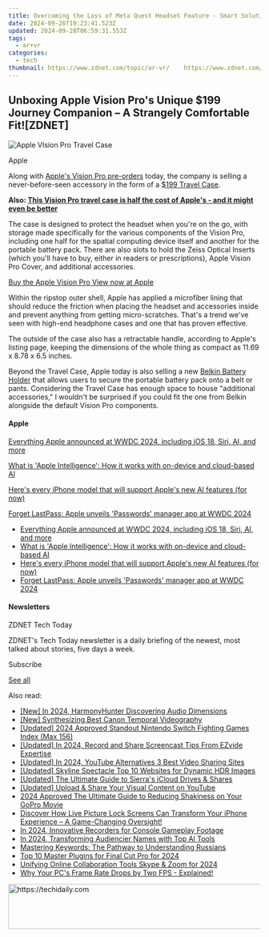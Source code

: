 ```yaml
---
title: Overcoming the Loss of Meta Quest Headset Feature - Smart Solutions Unveiled by ZDNet
date: 2024-09-26T19:23:41.523Z
updated: 2024-09-28T06:59:31.553Z
tags:
  - ar+vr
categories:
  - tech
thumbnail: https://www.zdnet.com/topic/ar-vr/    https://www.zdnet.com/a/img/resize/7ef01ebeed8167bd75f6e560912bd03ef6fb19cb/2023/12/26/38a74981-ea51-4628-8a07-641a0df834b5/quest-3-with-battery-strap.jpg?width=170&height=96&fit=crop&auto=webp
---
```


## Unboxing Apple Vision Pro's Unique $199 Journey Companion – A Strangely Comfortable Fit![ZDNET]

![Apple VIsion Pro Travel Case](https://www.zdnet.com/a/img/resize/b07d9a769e671d04883cadfa09baa93ea1fc4cdb/2024/01/19/9d6b9ecf-7934-48a0-a59e-55d05345ecb2/mw2f3.jpg?auto=webp&precrop=1000,562,x0,y196&width=1280)

Apple

Along with [Apple's Vision Pro pre-orders](https://apple.sjv.io/c/159047/435031/7613?&sharedid=zdnet&partnerpropertyid=1980086&u=https%3A%2F%2Fwww.apple.com%2Fapple-vision-pro%2F&subId1=zd-%5F%5FCOM%5FCLICK%5FID%5F%5F-dtp) today, the company is selling a never-before-seen accessory in the form of a [$199 Travel Case](https://apple.sjv.io/c/159047/435031/7613?&sharedid=zdnet&partnerpropertyid=1980086&u=https%3A%2F%2Fwww.apple.com%2Fshop%2Fproduct%2FMW2F3LL%2FA%2Fapple-vision-pro-travel-case&subId1=zd-%5F%5FCOM%5FCLICK%5FID%5F%5F-dtp).

**Also: [This Vision Pro travel case is half the cost of Apple's - and it might even be better](https://www.zdnet.com/article/this-vision-pro-travel-case-is-half-the-cost-of-apples-and-it-might-even-be-better-nice-dot-1/)**

The case is designed to protect the headset when you're on the go, with storage made specifically for the various components of the Vision Pro, including one half for the spatial computing device itself and another for the portable battery pack. There are also slots to hold the Zeiss Optical Inserts (which you'll have to buy, either in readers or prescriptions), Apple Vision Pro Cover, and additional accessories.

[Buy the Apple Vision Pro View now at Apple](https://apple.sjv.io/c/159047/435031/7613?&sharedid=zdnet&partnerpropertyid=1980086&u=https%3A%2F%2Fwww.apple.com%2Fapple-vision-pro%2F&subId1=zd-%5F%5FCOM%5FCLICK%5FID%5F%5F-dtp)

Within the ripstop outer shell, Apple has applied a microfiber lining that should reduce the friction when placing the headset and accessories inside and prevent anything from getting micro-scratches. That's a trend we've seen with high-end headphone cases and one that has proven effective.

The outside of the case also has a retractable handle, according to Apple's listing page, keeping the dimensions of the whole thing as compact as 11.69 x 8.78 x 6.5 inches.

Beyond the Travel Case, Apple today is also selling a new [Belkin Battery Holder](https://apple.sjv.io/c/159047/435031/7613?&sharedid=zdnet&partnerpropertyid=1980086&u=https%3A%2F%2Fwww.apple.com%2Fshop%2Fproduct%2FHRDR2ZM%2FA%2Fbelkin-battery-holder-for-apple-vision-pro&subId1=zd-%5F%5FCOM%5FCLICK%5FID%5F%5F-dtp) that allows users to secure the portable battery pack onto a belt or pants. Considering the Travel Case has enough space to house "additional accessories," I wouldn't be surprised if you could fit the one from Belkin alongside the default Vision Pro components.

#### Apple

[Everything Apple announced at WWDC 2024, including iOS 18, Siri, AI, and more](https://www.zdnet.com/article/every-new-feature-apple-unveiled-for-iphone-ipad-mac-and-more-this-fall-including-ai/ "Everything Apple announced at WWDC 2024, including iOS 18, Siri, AI, and more")

[What is 'Apple Intelligence': How it works with on-device and cloud-based AI](https://www.zdnet.com/article/what-is-apple-intelligence-everything-to-know-about-ai-features-coming-to-iphones-macs-and-ipads/ "What is 'Apple Intelligence': How it works with on-device and cloud-based AI")

[Here's every iPhone model that will support Apple's new AI features (for now)](https://www.zdnet.com/article/ios-18-1-update-every-iphone-model-that-will-support-apples-new-ai-features-for-now/ "Here's every iPhone model that will support Apple's new AI features (for now)")

[Forget LastPass: Apple unveils 'Passwords' manager app at WWDC 2024](https://www.zdnet.com/article/forget-lastpass-apple-unveils-passwords-manager-app-at-wwdc-2024/ "Forget LastPass: Apple unveils 'Passwords' manager app at WWDC 2024")

* [Everything Apple announced at WWDC 2024, including iOS 18, Siri, AI, and more](https://www.zdnet.com/article/every-new-feature-apple-unveiled-for-iphone-ipad-mac-and-more-this-fall-including-ai/ "Everything Apple announced at WWDC 2024, including iOS 18, Siri, AI, and more")
* [What is 'Apple Intelligence': How it works with on-device and cloud-based AI](https://www.zdnet.com/article/what-is-apple-intelligence-everything-to-know-about-ai-features-coming-to-iphones-macs-and-ipads/ "What is 'Apple Intelligence': How it works with on-device and cloud-based AI")
* [Here's every iPhone model that will support Apple's new AI features (for now)](https://www.zdnet.com/article/ios-18-1-update-every-iphone-model-that-will-support-apples-new-ai-features-for-now/ "Here's every iPhone model that will support Apple's new AI features (for now)")
* [Forget LastPass: Apple unveils 'Passwords' manager app at WWDC 2024](https://www.zdnet.com/article/forget-lastpass-apple-unveils-passwords-manager-app-at-wwdc-2024/ "Forget LastPass: Apple unveils 'Passwords' manager app at WWDC 2024")

#### Newsletters

ZDNET Tech Today

ZDNET's Tech Today newsletter is a daily briefing of the newest, most talked about stories, five days a week.

 Subscribe

[See all](https://www.zdnet.com/newsletters/)

<ins class="adsbygoogle"
     style="display:block"
     data-ad-format="autorelaxed"
     data-ad-client="ca-pub-7571918770474297"
     data-ad-slot="1223367746"></ins>

<ins class="adsbygoogle"
     style="display:block"
     data-ad-client="ca-pub-7571918770474297"
     data-ad-slot="8358498916"
     data-ad-format="auto"
     data-full-width-responsive="true"></ins>

<span class="atpl-alsoreadstyle">Also read:</span>
<div><ul>
<li><a href="https://screen-recording.techidaily.com/new-in-2024-harmonyhunter-discovering-audio-dimensions/"><u>[New] In 2024, HarmonyHunter Discovering Audio Dimensions</u></a></li>
<li><a href="https://some-tips.techidaily.com/new-synthesizing-best-canon-temporal-videography/"><u>[New] Synthesizing Best Canon Temporal Videography</u></a></li>
<li><a href="https://video-capture.techidaily.com/updated-2024-approved-standout-nintendo-switch-fighting-games-index-max-156/"><u>[Updated] 2024 Approved Standout Nintendo Switch Fighting Games Index (Max 156)</u></a></li>
<li><a href="https://screen-capture.techidaily.com/updated-in-2024-record-and-share-screencast-tips-from-ezvide-expertise/"><u>[Updated] In 2024, Record and Share Screencast Tips From EZvide Expertise</u></a></li>
<li><a href="https://youtube-web.techidaily.com/ed-in-2024-youtube-alternatives-3-best-video-sharing-sites/"><u>[Updated] In 2024, YouTube Alternatives 3 Best Video Sharing Sites</u></a></li>
<li><a href="https://fox-blue.techidaily.com/updated-skyline-spectacle-top-10-websites-for-dynamic-hdr-images/"><u>[Updated] Skyline Spectacle Top 10 Websites for Dynamic HDR Images</u></a></li>
<li><a href="https://some-tips.techidaily.com/updated-the-ultimate-guide-to-sierras-icloud-drives-and-shares/"><u>[Updated] The Ultimate Guide to Sierra's iCloud Drives & Shares</u></a></li>
<li><a href="https://some-tips.techidaily.com/updated-upload-and-share-your-visual-content-on-youtube/"><u>[Updated] Upload & Share Your Visual Content on YouTube</u></a></li>
<li><a href="https://some-tips.techidaily.com/2024-approved-the-ultimate-guide-to-reducing-shakiness-on-your-gopro-movie/"><u>2024 Approved The Ultimate Guide to Reducing Shakiness on Your GoPro Movie</u></a></li>
<li><a href="https://os-tips.techidaily.com/discover-how-live-picture-lock-screens-can-transform-your-iphone-experience-a-game-changing-oversight/"><u>Discover How Live Picture Lock Screens Can Transform Your iPhone Experience – A Game-Changing Oversight!</u></a></li>
<li><a href="https://visual-screen-recording.techidaily.com/in-2024-innovative-recorders-for-console-gameplay-footage/"><u>In 2024, Innovative Recorders for Console Gameplay Footage</u></a></li>
<li><a href="https://some-tips.techidaily.com/in-2024-transforming-audiencier-names-with-top-ai-tools/"><u>In 2024, Transforming Audiencier Names with Top AI Tools</u></a></li>
<li><a href="https://mondly-stories.techidaily.com/mastering-keywords-the-pathway-to-understanding-russians/"><u>Mastering Keywords: The Pathway to Understanding Russians</u></a></li>
<li><a href="https://some-tips.techidaily.com/top-10-master-plugins-for-final-cut-pro-for-2024/"><u>Top 10 Master Plugins for Final Cut Pro for 2024</u></a></li>
<li><a href="https://some-tips.techidaily.com/unifying-online-collaboration-tools-skype-and-zoom-for-2024/"><u>Unifying Online Collaboration Tools Skype & Zoom for 2024</u></a></li>
<li><a href="https://win-answers.techidaily.com/1723006043926-why-your-pcs-frame-rate-drops-by-two-fps-explained/"><u>Why Your PC's Frame Rate Drops by Two FPS - Explained!</u></a></li>
</ul></div>

<!-- affiliate ads begin -->
<a href="https://appsumo.8odi.net/c/5597632/2087408/7443" target="_top" id="2087408">
  <img src="//a.impactradius-go.com/display-ad/7443-2087408" border="0" alt="https://techidaily.com" width="728" height="90"/>
</a>
<img height="0" width="0" src="https://appsumo.8odi.net/i/5597632/2087408/7443" style="position:absolute;visibility:hidden;" border="0" />
<!-- affiliate ads end -->


